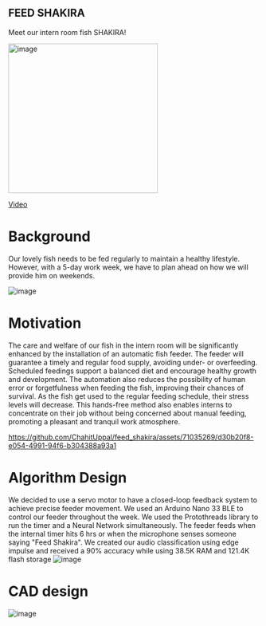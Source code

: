 ## FEED SHAKIRA
Meet our intern room fish SHAKIRA!

<img src="https://github.com/ChahitUppal/feed_shakira/assets/71035269/ccb9f599-4800-4f8b-b7cd-63c56cd7b96f" alt="image" width="300">



[Video](https://qualcomm-my.sharepoint.com/:v:/p/shehata_qti/EZMsvYgL8D5MkqIPFp4EpKUBpx3D6tjhTKpRWfwsofGn1w?e=Eg8kxs)

# Background
Our lovely fish needs to be fed regularly to maintain a healthy lifestyle. However, with a 5-day work week, we have to plan ahead on how we will provide him on weekends.

![image](https://github.com/ChahitUppal/feed_shakira/assets/71035269/59c7b087-1f7e-474b-bff5-f85c4cf64199)


# Motivation
The care and welfare of our fish in the intern room will be significantly enhanced by the installation of an automatic fish feeder. The feeder will guarantee a timely and regular food supply, avoiding under- or overfeeding. Scheduled feedings support a balanced diet and encourage healthy growth and development. The automation also reduces the possibility of human error or forgetfulness when feeding the fish, improving their chances of survival. As the fish get used to the regular feeding schedule, their stress levels will decrease. This hands-free method also enables interns to concentrate on their job without being concerned about manual feeding, promoting a pleasant and tranquil work atmosphere.

https://github.com/ChahitUppal/feed_shakira/assets/71035269/d30b20f8-e054-4991-94f6-b304388a93a1


# Algorithm Design

We decided to use a servo motor to have a closed-loop feedback system to achieve precise feeder movement. We used an Arduino Nano 33 BLE to control our feeder throughout the week. We used the Protothreads library to run the timer and a Neural Network simultaneously. The feeder feeds when the internal timer hits 6 hrs or when the microphone senses someone saying "Feed Shakira". We created our audio classification using edge impulse and received a 90% accuracy while using 38.5K RAM and 121.4K flash storage
![image](https://github.com/ChahitUppal/feed_shakira/assets/71035269/e943d162-ba82-4cf6-942f-c9029b9382a4)

# CAD design

![image](https://github.com/ChahitUppal/feed_shakira/assets/71035269/580e11db-970c-4b37-9a24-4fcfa797c62d)


